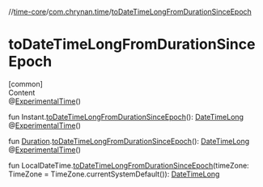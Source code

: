 //[time-core](../../index.md)/[com.chrynan.time](index.md)/[toDateTimeLongFromDurationSinceEpoch](to-date-time-long-from-duration-since-epoch.md)



# toDateTimeLongFromDurationSinceEpoch  
[common]  
Content  
@[ExperimentalTime](https://kotlinlang.org/api/latest/jvm/stdlib/kotlin.time/-experimental-time/index.html)()  
  
fun Instant.[toDateTimeLongFromDurationSinceEpoch](to-date-time-long-from-duration-since-epoch.md)(): [DateTimeLong](-date-time-long/index.md)  
@[ExperimentalTime](https://kotlinlang.org/api/latest/jvm/stdlib/kotlin.time/-experimental-time/index.html)()  
  
fun [Duration](https://kotlinlang.org/api/latest/jvm/stdlib/kotlin.time/-duration/index.html).[toDateTimeLongFromDurationSinceEpoch](to-date-time-long-from-duration-since-epoch.md)(): [DateTimeLong](-date-time-long/index.md)  
@[ExperimentalTime](https://kotlinlang.org/api/latest/jvm/stdlib/kotlin.time/-experimental-time/index.html)()  
  
fun LocalDateTime.[toDateTimeLongFromDurationSinceEpoch](to-date-time-long-from-duration-since-epoch.md)(timeZone: TimeZone = TimeZone.currentSystemDefault()): [DateTimeLong](-date-time-long/index.md)  




